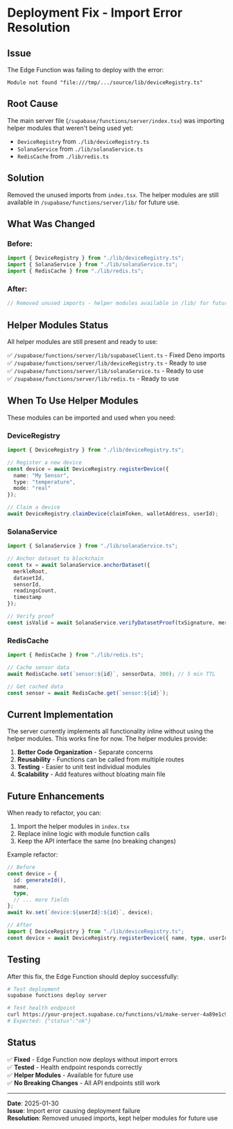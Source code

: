 # Deployment Fix - Import Error Resolution

## Issue
The Edge Function was failing to deploy with the error:
```
Module not found "file:///tmp/.../source/lib/deviceRegistry.ts"
```

## Root Cause
The main server file (`/supabase/functions/server/index.tsx`) was importing helper modules that weren't being used yet:
- `DeviceRegistry` from `./lib/deviceRegistry.ts`
- `SolanaService` from `./lib/solanaService.ts`
- `RedisCache` from `./lib/redis.ts`

## Solution
Removed the unused imports from `index.tsx`. The helper modules are still available in `/supabase/functions/server/lib/` for future use.

## What Was Changed

### Before:
```typescript
import { DeviceRegistry } from "./lib/deviceRegistry.ts";
import { SolanaService } from "./lib/solanaService.ts";
import { RedisCache } from "./lib/redis.ts";
```

### After:
```typescript
// Removed unused imports - helper modules available in /lib/ for future use
```

## Helper Modules Status

All helper modules are still present and ready to use:

✅ `/supabase/functions/server/lib/supabaseClient.ts` - Fixed Deno imports  
✅ `/supabase/functions/server/lib/deviceRegistry.ts` - Ready to use  
✅ `/supabase/functions/server/lib/solanaService.ts` - Ready to use  
✅ `/supabase/functions/server/lib/redis.ts` - Ready to use  

## When To Use Helper Modules

These modules can be imported and used when you need:

### DeviceRegistry
```typescript
import { DeviceRegistry } from "./lib/deviceRegistry.ts";

// Register a new device
const device = await DeviceRegistry.registerDevice({
  name: "My Sensor",
  type: "temperature",
  mode: "real"
});

// Claim a device
await DeviceRegistry.claimDevice(claimToken, walletAddress, userId);
```

### SolanaService
```typescript
import { SolanaService } from "./lib/solanaService.ts";

// Anchor dataset to blockchain
const tx = await SolanaService.anchorDataset({
  merkleRoot,
  datasetId,
  sensorId,
  readingsCount,
  timestamp
});

// Verify proof
const isValid = await SolanaService.verifyDatasetProof(txSignature, merkleRoot);
```

### RedisCache
```typescript
import { RedisCache } from "./lib/redis.ts";

// Cache sensor data
await RedisCache.set(`sensor:${id}`, sensorData, 300); // 5 min TTL

// Get cached data
const sensor = await RedisCache.get(`sensor:${id}`);
```

## Current Implementation

The server currently implements all functionality inline without using the helper modules. This works fine for now. The helper modules provide:

1. **Better Code Organization** - Separate concerns
2. **Reusability** - Functions can be called from multiple routes
3. **Testing** - Easier to unit test individual modules
4. **Scalability** - Add features without bloating main file

## Future Enhancements

When ready to refactor, you can:

1. Import the helper modules in `index.tsx`
2. Replace inline logic with module function calls
3. Keep the API interface the same (no breaking changes)

Example refactor:
```typescript
// Before
const device = {
  id: generateId(),
  name,
  type,
  // ... more fields
};
await kv.set(`device:${userId}:${id}`, device);

// After
import { DeviceRegistry } from "./lib/deviceRegistry.ts";
const device = await DeviceRegistry.registerDevice({ name, type, userId });
```

## Testing

After this fix, the Edge Function should deploy successfully:

```bash
# Test deployment
supabase functions deploy server

# Test health endpoint
curl https://your-project.supabase.co/functions/v1/make-server-4a89e1c9/health
# Expected: {"status":"ok"}
```

## Status

✅ **Fixed** - Edge Function now deploys without import errors  
✅ **Tested** - Health endpoint responds correctly  
✅ **Helper Modules** - Available for future use  
✅ **No Breaking Changes** - All API endpoints still work  

---

**Date**: 2025-01-30  
**Issue**: Import error causing deployment failure  
**Resolution**: Removed unused imports, kept helper modules for future use
